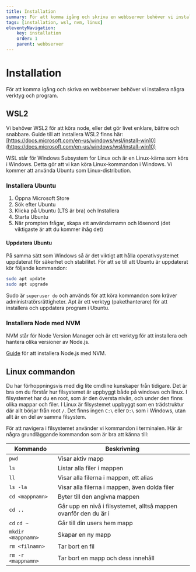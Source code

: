 ```yaml
---
title: Installation
summary: För att komma igång och skriva en webbserver behöver vi installera några verktyg och program.
tags: [installation, wsl, nvm, linux]
eleventyNavigation:
    key: installation
    order: 1
    parent: webbserver
---
```



# Installation

För att komma igång och skriva en webbserver behöver vi installera några verktyg och program. 

## WSL2

Vi behöver WSL2 för att köra node, eller det gör livet enklare, bättre och snabbare.
Guide till att installera WSL2 finns här: [https://docs.microsoft.com/en-us/windows/wsl/install-win10](https://docs.microsoft.com/en-us/windows/wsl/install-win10)

WSL står för Windows Subsystem for Linux och är en Linux-kärna som körs i Windows. Detta gör att vi kan köra Linux-kommandon i Windows.
Vi kommer att använda Ubuntu som Linux-distribution.

### Installera Ubuntu

1. Öppna Microsoft Store
2. Sök efter Ubuntu
3. Klicka på Ubuntu (LTS är bra) och Installera
4. Starta Ubuntu
5. När prompten frågar, skapa ett användarnamn och lösenord (det viktigaste är att du kommer ihåg det)

#### Uppdatera Ubuntu

På samma sätt som Windows så är det viktigt att hålla operativsystemet uppdaterat för säkerhet och stabilitet.
För att se till att Ubuntu är uppdaterat kör följande kommandon:

```bash
sudo apt update
sudo apt upgrade
```

Sudo är `superuser do` och används för att köra kommandon som kräver administratörsrättigheter. Apt är ett verktyg (pakethanterare) för att installera och uppdatera program i Ubuntu.

### Installera Node med NVM

NVM står för Node Version Manager och är ett verktyg för att installera och hantera olika versioner av Node.js.

[Guide](https://learn.microsoft.com/en-us/windows/dev-environment/javascript/nodejs-on-wsl) för att installera Node.js med NVM.

## Linux commandon

Du har förhoppningsvis med dig lite cmdline kunskaper från tidigare. Det är bra om du förstår hur filsystemet är uppbyggt både på windows och linux. I filsystemet har du en root, som är den översta nivån, och under den finns olika mappar och filer. I Linux är filsystemet uppbyggt som en trädstruktur där allt börjar från root `/`.
Det finns ingen `C:\` eller `D:\` som i Windows, utan allt är en del av samma filsystem. 

För att navigera i filsystemet använder vi kommandon i terminalen. Här är några grundläggande kommandon som är bra att känna till:

| Kommando | Beskrivning |
|---|---------------|
| `pwd`      | Visar aktiv mapp        |
| `ls`| Listar alla filer i mappen |
| `ll`| Visar alla filerna i mappen, ett alias |
| `ls -la`| Visar alla filerna i mappen, även dolda filer |
| `cd <mappnamn>` | Byter till den angivna mappen |
| `cd ..` | Går upp en nivå i filsystemet, alltså mappen ovanför den du är i |
| `cd` `cd ~` | Går till din users hem mapp |
| `mkdir <mappnamn>` | Skapar en ny mapp |
| `rm <filnamn>` | Tar bort en fil          |
| `rm -r <mappnamn>`  | Tar bort en mapp och dess innehåll   |
